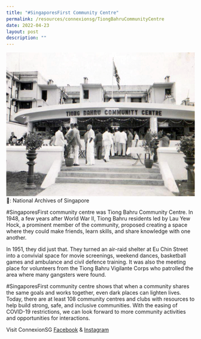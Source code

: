 ```yaml
---
title: "#SingaporesFirst Community Centre"
permalink: /resources/connexionsg/TiongBahruCommunityCentre
date: 2022-04-23
layout: post
description: ""
---
```

![](/images/connexionsg/2022/Tiong%20Bahru%20Community%20Centre%20-%20NAS.jpg)
📸: National Archives of Singapore

#SingaporesFirst community centre was Tiong Bahru Community Centre. In 1948, a few years after World War II, Tiong Bahru residents led by Lau Yew Hock, a prominent member of the community, proposed creating a space where they could make friends, learn skills, and share knowledge with one another.

In 1951, they did just that. They turned an air-raid shelter at Eu Chin Street into a convivial space for movie screenings, weekend dances, basketball games and ambulance and civil defence training. It was also the meeting place for volunteers from the Tiong Bahru Vigilante Corps who patrolled the area where many gangsters were found.

#SingaporesFirst community centre shows that when a community shares the same goals and works together, even dark places can lighten lives. Today, there are at least 108 community centres and clubs with resources to help build strong, safe, and inclusive communities. With the easing of COVID-19 restrictions, we can look forward to more community activities and opportunities for interactions.


Visit ConnexionSG [Facebook](https://www.facebook.com/ConnexionSG) & [Instagram](https://www.instagram.com/connexionsg/)